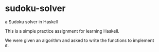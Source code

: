 # sudoku-solver
a Sudoku solver in Haskell

This is a simple practice assignment for learning Haskell.

We were given an algorithm and asked to write the functions to implement it.

